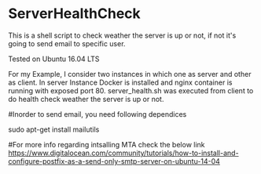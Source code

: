 # ServerHealthCheck
This is a shell script to check weather the server is up or not, if not it's going to send email to specific user.

Tested on Ubuntu 16.04 LTS

For my Example, I consider two instances in which one as server and other as client.
In server Instance Docker is installed and nginx container is running with exposed port 80.
server_health.sh was executed from client to do health check weather the server is up or not.

#Inorder to send email, you need following dependices 

sudo apt-get install mailutils

#For more info regarding intsalling MTA check the below link
https://www.digitalocean.com/community/tutorials/how-to-install-and-configure-postfix-as-a-send-only-smtp-server-on-ubuntu-14-04
